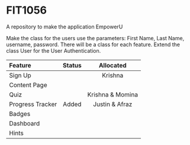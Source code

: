 # FIT1056
A repository to make the application EmpowerU

Make the class for the users use the parameters: First Name, Last Name, username, password.
There will be a class for each feature.
Extend the class User for the User Authentication.

|Feature|Status|Allocated|
|:------|:----:|:----:|
|Sign Up||Krishna| 
Content Page||| 
|Quiz||Krishna & Momina|
|Progress Tracker|Added|Justin & Afraz|
|Badges|||
|Dashboard|||
|Hints|||
